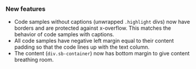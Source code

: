 ### New features

- Code samples without captions (unwrapped `.highlight` divs) now have borders and are protected against x-overflow. This matches the behavior of code samples with captions.
- All code samples have negative left margin equal to their content padding so that the code lines up with the text column.
- The content (`div.sb-container`) now has bottom margin to give content breathing room.
